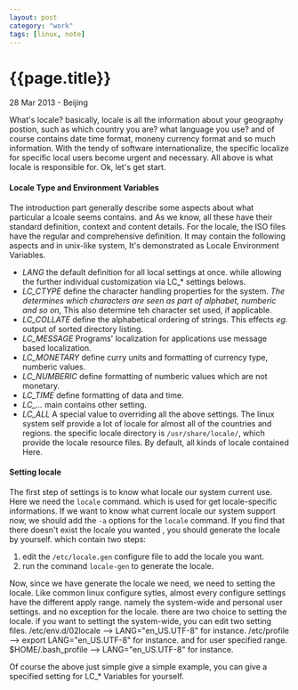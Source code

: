 ```yaml
---
layout: post
category: "work"
tags: [linux, note]
---
```

{{page.title}}
=============
<p class="meta">28 Mar 2013 - Beijing</p>

What's locale? basically, locale is all the information about your geography postion, such as which country you are? what language you use?
and of course contains date time format, moneny currency format and so much information. With the tendy of software internationalize, the
specific localize for specific local users become urgent and necessary. All above is what locale is responsible for.  Ok, let's get start.

#### Locale Type and Environment Variables
The introduction part generally describe some aspects about what particular a lcoale seems contains. and As we know, all these have their
standard definition, context and content details. For the locale, the ISO files have the regular and comprehensive definition. It may contain
the following aspects and in unix-like system, It's demonstrated as Locale Environment Variables.
- *LANG* the default definition for all local settings at once. while allowing the further individual customization via LC\_\* settings
belows.
- *LC_CTYPE* define the character handling properties for the system. *The determines which characters are seen as part of alphabet, numberic
and so on*, This also determine teh character set used, if applicable.
- *LC_COLLATE* define the alphabetical ordering of strings. This effects *eg.* output of sorted directory listing.
- *LC_MESSAGE* Programs' localization for applications use message based localization.
- *LC_MONETARY* define curry units and formatting of currency type, numberic values.
- *LC_NUMBERIC* define formatting of numberic values which are not monetary.
- *LC_TIME* define formatting of data and time.
- *LC_...* main contains other setting.
- *LC_ALL* A special value to overriding all the above settings.
The linux system self provide a lot of locale for almost all of the countries and regions. the specific locale directory is
`/usr/share/locale/`, which provide the locale resource files. By default, all kinds of locale contained Here.

#### Setting locale
The first step of settings is to know what locale our system current use. Here we need the `locale` command. which is used for get
locale-specific informations.
If we want to know what current locale our system support now, we should add the `-a` options for the `locale`
command. If you find that there doesn't exist the locale you wanted , you should generate the locale by yourself. which contain two steps:
1. edit the `/etc/locale.gen` configure file to add the locale you want.
2. run the command `locale-gen` to generate the locale.

Now, since we have generate the locale we need, we need to setting the locale. Like common linux configure sytles, almost every configure
settings have the different apply range. namely the system-wide and personal user settings. and no exception for the locale. there are two
choice to setting the locale. if you want to settingt the system-wide, you can edit two setting files.
	/etc/env.d/02locale --> LANG="en_US.UTF-8" for instance.
	/etc/profile --> export LANG="en_US.UTF-8" for instance.
and for user specified range.
	$HOME/.bash_profile --> LANG="en_US.UTF-8" for instance.

Of course the above just simple give a simple example, you can give a specified setting for LC\_\* Variables for yourself.


